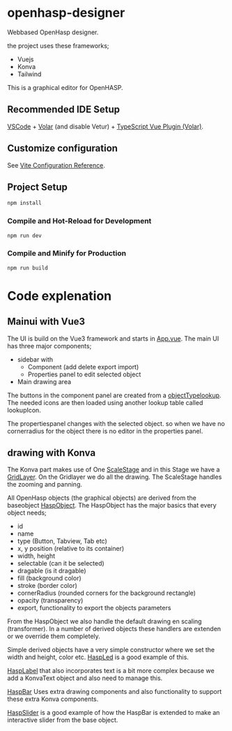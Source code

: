 # openhasp-designer

Webbased OpenHasp designer. 

the project uses these frameworks;
- Vuejs
- Konva
- Tailwind
  
This is a graphical editor for OpenHASP.

## Recommended IDE Setup

[VSCode](https://code.visualstudio.com/) + [Volar](https://marketplace.visualstudio.com/items?itemName=Vue.volar) (and disable Vetur) + [TypeScript Vue Plugin (Volar)](https://marketplace.visualstudio.com/items?itemName=Vue.vscode-typescript-vue-plugin).

## Customize configuration

See [Vite Configuration Reference](https://vitejs.dev/config/).

## Project Setup

```sh
npm install
```

### Compile and Hot-Reload for Development

```sh
npm run dev
```

### Compile and Minify for Production

```sh
npm run build
```

# Code explenation

## Mainui with Vue3
The UI is build on the Vue3 framework and starts in [App.vue](./src/App.vue). 
The main UI has three major components;
- sidebar with
  - Component (add delete export import)
  - Properties panel to edit selected object
- Main drawing area

The buttons in the component panel are created from a [objectTypelookup](./src/utils/lookupTables.js). The needed icons are then loaded using another lookup table called lookupIcon.

The propertiespanel changes with the selected object. so when we have no cornerradius for the object there is no editor in the properties panel.

## drawing with Konva
The Konva part makes use of One [ScaleStage](./src/draw/ScaleStage.js) and in this Stage we have a [GridLayer](./src/draw/GridLayer.js). On the Gridlayer we do all the drawing. The ScaleStage handles the zooming and panning.

All OpenHasp objects (the graphical objects) are derived from the baseobject [HaspObject](./src/Hasp/HaspObject.js). The HaspObject has the major basics that every object needs;
- id
- name
- type (Button, Tabview, Tab etc)
- x, y position (relative to its container)
- width, height
- selectable (can it be selected)
- dragable (is it dragable)
- fill (background color)
- stroke (border color)
- cornerRadius (rounded corners for the background rectangle)
- opacity (transparency)
- export, functionality to export the objects parameters

From the HaspObject we also handle the default drawing en scaling (transformer). In a number of derived objects these handlers are extenden or we override them completely.

Simple derived objects have a very simple constructor where we set the width and height, color etc. [HaspLed](./src/Hasp//HaspLed.js) is a good example of this.

[HaspLabel](./src/Hasp/HaspLabel.js) that also incorporates text is a bit more complex because we add a KonvaText object and also need to manage this.

[HaspBar](./src/Hasp/HaspBar.js) Uses extra drawing components and also functionality to support these extra Konva components. 

[HaspSlider](./src/Hasp/HaspSlider.js) is a good example of how the HaspBar is extended to make an interactive slider from the base object.

